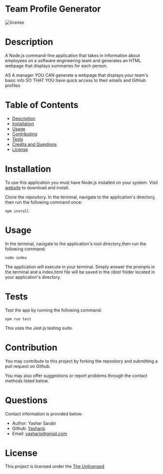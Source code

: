 # Team Profile Generator

![license](https://img.shields.io/badge/License-The_Unlicense-blue)

# Description

A Node.js command-line application that takes in information about employees on a software engineering team and generates an HTML webpage that displays summaries for each person.

AS A manager
YOU CAN generate a webpage that displays your team's basic info
SO THAT YOU have quick access to their emails and GitHub profiles


# Table of Contents
- [Description](#Description)
- [Installation](#Installation)
- [Usage](#Usage)
- [Contributing](#Contributing)
- [Tests](#Tests)
- [Credits and Questions](#Credits)
- [License](#License)

# Installation

<a href="https://watch.screencastify.com/v/AjCX2S3GjQqbv7zRLhaU" target="_blank"></a>

To use this application you must have Node.js installed on your system. Visit [website](https://nodejs.org/en/download/) to download and install.

Clone the repository. In the terminal, navigate to the application's directory, then run the following command once:
```
npm install
```

# Usage

In the terminal, navigate to the application's root directory,then run the following command:

```
node index
```

The application will execute in your terminal. Simply answer the prompts in the terminal and a index.html file will be saved in the /dist/ folder located in your application's directory.

# Tests
Test the app by running the following command:

```
npm run test
```

This uses the Jest.js testing suite.

# Contribution

You  may contribute to this project by forking the repository and submitting a pull request on Github.

You may also offer suggestions or report problems through the contact methods listed below.

# Questions 

Contact information is provided below:
* Author: Yashar Sarabi
* Github: [Yasharjs](https://github.com/yasharjs)
* Email: yasharjs@gmail.com

# License
This project is licensed under the [The Unlicensed](https://choosealicense.com/licenses/unlicense/)





